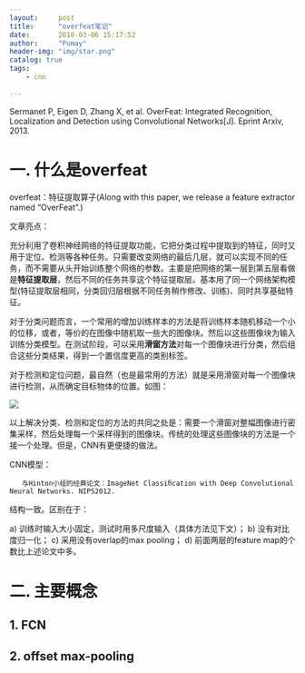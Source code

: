 ```yaml
---
layout:     post
title:      "overfeat笔记"
date:       2018-03-06 15:17:52
author:     "Pumay"
header-img: "img/star.png"
catalog: true
tags:
    - cnn
    
---
```


Sermanet P, Eigen D, Zhang X, et al. OverFeat: Integrated Recognition, Localization and Detection using Convolutional Networks[J]. Eprint Arxiv, 2013.

# 一. 什么是overfeat

overfeat：特征提取算子(Along with this paper, we release a feature extractor named “OverFeat”.)

文章亮点：

充分利用了卷积神经网络的特征提取功能，它把分类过程中提取到的特征，同时又用于定位、检测等各种任务。只需要改变网络的最后几层，就可以实现不同的任务，而不需要从头开始训练整个网络的参数。主要是把网络的第一层到第五层看做是**特征提取层**，然后不同的任务共享这个特征提取层。基本用了同一个网络架构模型(特征提取层相同，分类回归层根据不同任务稍作修改、训练)、同时共享基础特征。

对于分类问题而言，一个常用的增加训练样本的方法是将训练样本随机移动一个小的位移，或者，等价的在图像中随机取一些大的图像块。然后以这些图像块为输入训练分类模型。在测试阶段，可以采用**滑窗方法**对每一个图像块进行分类，然后组合这些分类结果，得到一个置信度更高的类别标签。

对于检测和定位问题，最自然（也是最常用的方法）就是采用滑窗对每一个图像块进行检测，从而确定目标物体的位置。如图：

![](http://img.blog.csdn.net/20140507171818218)

以上解决分类、检测和定位的方法的共同之处是：需要一个滑窗对整幅图像进行密集采样，然后处理每一个采样得到的图像块。传统的处理这些图像块的方法是一个接一个处理。但是，CNN有更便捷的做法。

CNN模型：

       与Hinton小组的经典论文：ImageNet Classiﬁcation with Deep Convolutional Neural Networks. NIPS2012.

结构一致。区别在于：

a) 训练时输入大小固定，测试时用多尺度输入（具体方法见下文）；
b) 没有对比度归一化；
c) 采用没有overlap的max pooling；
d) 前面两层的feature map的个数比上述论文中多。

# 二. 主要概念

## 1. FCN

## 2. offset max-pooling
